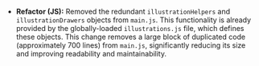 *   **Refactor (JS):** Removed the redundant `illustrationHelpers` and `illustrationDrawers` objects from `main.js`. This functionality is already provided by the globally-loaded `illustrations.js` file, which defines these objects. This change removes a large block of duplicated code (approximately 700 lines) from `main.js`, significantly reducing its size and improving readability and maintainability.